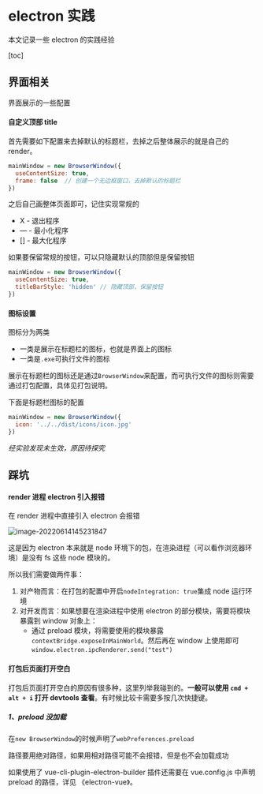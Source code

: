 # electron 实践

本文记录一些 electron 的实践经验

[toc]

## 界面相关

界面展示的一些配置

#### 自定义顶部 title

首先需要如下配置来去掉默认的标题栏，去掉之后整体展示的就是自己的 render。

```js
mainWindow = new BrowserWindow({
  useContentSize: true,
  frame: false  // 创建一个无边框窗口，去掉默认的标题栏
})
```

之后自己画整体页面即可，记住实现常规的

- X - 退出程序
- — - 最小化程序
- [] - 最大化程序

如果要保留常规的按钮，可以只隐藏默认的顶部但是保留按钮

```js
mainWindow = new BrowserWindow({
  useContentSize: true,
  titleBarStyle: 'hidden' // 隐藏顶部，保留按钮
})
```

#### 图标设置

图标分为两类

- 一类是展示在标题栏的图标，也就是界面上的图标
- 一类是`.exe`可执行文件的图标

展示在标题栏的图标还是通过`BrowserWindow`来配置，而可执行文件的图标则需要 通过打包配置，具体见打包说明。

下面是标题栏图标的配置

```js
mainWindow = new BrowserWindow({
  icon: '../../dist/icons/icon.jpg'
})
```

*经实验发现未生效，原因待探究*

## 踩坑

#### render 进程 electron 引入报错

在 render 进程中直接引入 electron 会报错

![image-20220614145231847](https://liaoyk-markdown.oss-cn-hangzhou.aliyuncs.com/markdownImg/image-20220614145231847.png?x-oss-process=image/resize,w_600,m_lfit) 

这是因为 electron 本来就是 node 环境下的包，在渲染进程（可以看作浏览器环境）是没有 fs 这些 node 模块的。

所以我们需要做两件事：

1. 对产物而言：在打包的配置中开启`nodeIntegration: true`集成 node 运行环境
2. 对开发而言：如果想要在渲染进程中使用 electron 的部分模块，需要将模块暴露到 window 对象上：
   - 通过 preload 模块，将需要使用的模块暴露`contextBridge.exposeInMainWorld`。然后再在 window 上使用即可`window.electron.ipcRenderer.send("test")`

#### 打包后页面打开空白

打包后页面打开空白的原因有很多种，这里列举我碰到的。**一般可以使用 `cmd + alt + i` 打开 devtools 查看**。有时候比较卡需要多按几次快捷键。

##### 1、preload 没加载

在`new BrowserWindow`的时候声明了`webPreferences.preload`

路径要用绝对路径，如果用相对路径可能不会报错，但是也不会加载成功

如果使用了 vue-cli-plugin-electron-builder 插件还需要在 vue.config.js 中声明 preload 的路径，详见 《electron-vue》。